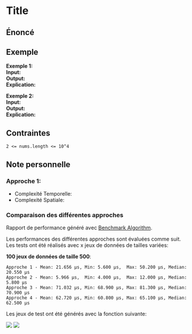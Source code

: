 # Title

## Énoncé

## Exemple

**Exemple 1:**  
**Input:**  
**Output:**  
**Explication:**

**Exemple 2:**  
**Input:**  
**Output:**  
**Explication:**

## Contraintes

`2 <= nums.length <= 10^4`

## Note personnelle

### Approche 1:

<!-- Description de l'approche -->

<!-- Code Source -->

- Complexité Temporelle:
- Complexité Spatiale:

### Comparaison des différentes approches

Rapport de performance généré avec [Benchmark Algorithm](https://github.com/SlicedPotatoes/BenchmarkAlgorithm).

Les performances des différentes approches sont évaluées comme suit. Les tests ont été réalisés avec x jeux de données de tailles variées:

**100 jeux de données de taille 500**:

```
Approche 1 - Mean: 21.656 µs, Min: 5.600 µs,  Max: 50.200 µs, Median: 20.550 µs
Approche 2 - Mean: 5.966 µs,  Min: 4.000 µs,  Max: 12.000 µs, Median: 5.800 µs
Approche 3 - Mean: 71.032 µs, Min: 68.900 µs, Max: 81.300 µs, Median: 70.900 µs
Approche 4 - Mean: 62.720 µs, Min: 60.800 µs, Max: 65.100 µs, Median: 62.500 µs
```

<!-- Interprétation des résultats du Benchmark -->

Les jeux de test ont été générés avec la fonction suivante:

<!-- Code Source de la fonction de génération de jeu de test -->

<img src="./imgs/runtime.png"/>
<img src="./imgs/memory.png"/>
